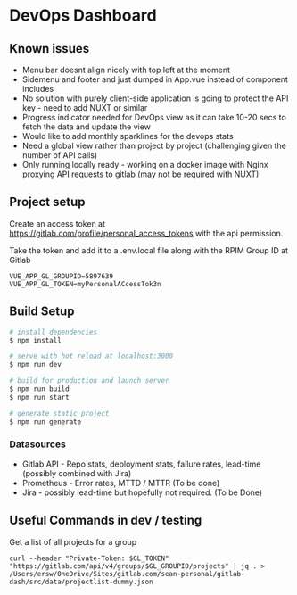 # DevOps Dashboard

## Known issues

* Menu bar doesnt align nicely with top left at the moment
* Sidemenu and footer and just dumped in App.vue instead of component includes
* No solution with purely client-side application is going to protect the API key - need to add NUXT or similar
* Progress indicator needed for DevOps view as it can take 10-20 secs to fetch the data and update the view
* Would like to add monthly sparklines for the devops stats
* Need a global view rather than project by project (challenging given the number of API calls)
* Only running locally ready - working on a docker image with Nginx proxying API requests to gitlab (may not be required with NUXT)

## Project setup

Create an access token at https://gitlab.com/profile/personal_access_tokens with the api permission.

Take the token and add it to a .env.local file along with the RPIM Group ID at Gitlab

```
VUE_APP_GL_GROUPID=5897639
VUE_APP_GL_TOKEN=myPersonalACcessTok3n
```

## Build Setup

```bash
# install dependencies
$ npm install

# serve with hot reload at localhost:3000
$ npm run dev

# build for production and launch server
$ npm run build
$ npm run start

# generate static project
$ npm run generate
```

### Datasources
* Gitlab API - Repo stats, deployment stats, failure rates, lead-time (possibly combined with Jira)
* Prometheus - Error rates, MTTD / MTTR (To be done)
* Jira - possibly lead-time but hopefully not required. (To be Done)

## Useful Commands in dev / testing
Get a list of all projects for a group
```
curl --header "Private-Token: $GL_TOKEN" "https://gitlab.com/api/v4/groups/$GL_GROUPID/projects" | jq . > /Users/ersw/OneDrive/Sites/gitlab.com/sean-personal/gitlab-dash/src/data/projectlist-dummy.json
```
